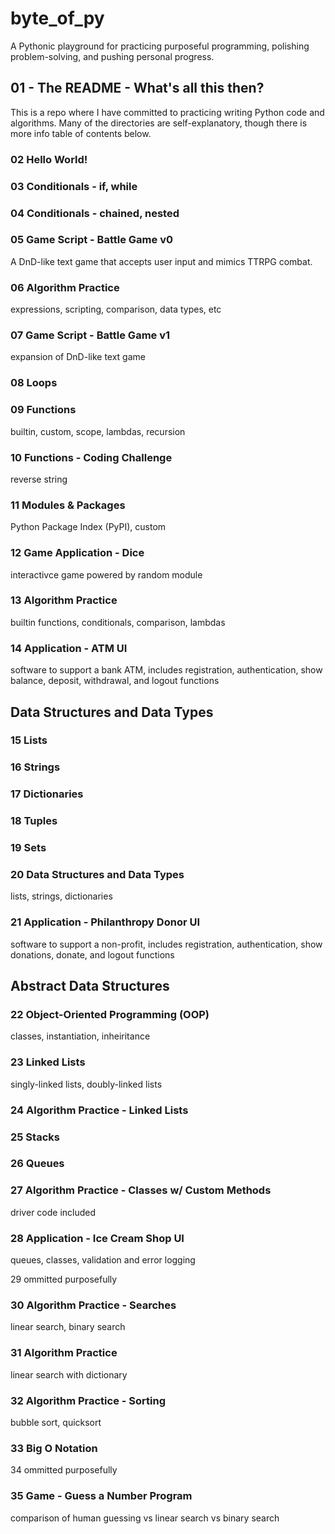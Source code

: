 # byte_of_py

A Pythonic playground for practicing purposeful programming, polishing problem-solving, and pushing personal progress.

## 01 - The README - What's all this then?

This is a repo where I have committed to practicing writing Python code and algorithms. Many of the directories are self-explanatory, though there is more info table of contents below.

### 02 Hello World!

### 03 Conditionals - if, while

### 04 Conditionals - chained, nested

### 05 Game Script - Battle Game v0

A DnD-like text game that accepts user input and mimics TTRPG combat.

### 06 Algorithm Practice

expressions, scripting, comparison, data types, etc

### 07 Game Script - Battle Game v1

expansion of DnD-like text game

### 08 Loops

### 09 Functions

builtin, custom, scope, lambdas, recursion

### 10 Functions - Coding Challenge

reverse string

### 11 Modules & Packages

Python Package Index (PyPI), custom

### 12 Game Application - Dice

interactivce game powered by random module

### 13 Algorithm Practice

builtin functions, conditionals, comparison, lambdas

### 14 Application - ATM UI

software to support a bank ATM, includes registration, authentication, show balance, deposit, withdrawal, and logout functions

## Data Structures and Data Types

### 15 Lists

### 16 Strings

### 17 Dictionaries

### 18 Tuples

### 19 Sets

### 20 Data Structures and Data Types

lists, strings, dictionaries

### 21 Application - Philanthropy Donor UI

software to support a non-profit, includes registration, authentication, show donations, donate, and logout functions

## Abstract Data Structures

### 22 Object-Oriented Programming (OOP)

classes, instantiation, inheiritance

### 23 Linked Lists

singly-linked lists, doubly-linked lists

### 24 Algorithm Practice - Linked Lists

### 25 Stacks

### 26 Queues

### 27 Algorithm Practice - Classes w/ Custom Methods

driver code included

### 28 Application - Ice Cream Shop UI

queues, classes, validation and error logging

29 ommitted purposefully

### 30 Algorithm Practice - Searches

linear search, binary search

### 31 Algorithm Practice

linear search with dictionary

### 32 Algorithm Practice - Sorting

bubble sort, quicksort

### 33 Big O Notation

34 ommitted purposefully

### 35 Game - Guess a Number Program

comparison of human guessing vs linear search vs binary search
